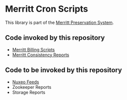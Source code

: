 # Merritt Cron Scripts

This library is part of the [Merritt Preservation System](https://github.com/CDLUC3/mrt-doc).

## Code invoked by this repository
- [Merritt Billing Scripts](https://github.com/CDLUC3/mrt-admin-lambda/tree/main/merrit-billing)
- [Merritt Consistency Reports](https://github.com/CDLUC3/mrt-admin-lambda)

## Code to be invoked by this repository
- [Nuxeo Feeds](https://github.com/CDLUC3/mrt-dashboard/tree/main/lib)
- Zookeeper Reports
- Storage Reports
